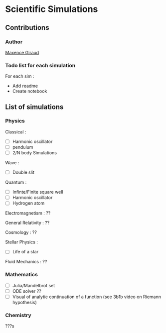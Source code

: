 # Scientific Simulations

## Contributions
### Author
[Maxence Giraud](https://github.com/MaxenceGiraud/)

### Todo list for each simulation
For each sim :
* Add readme
* Create notebook 

## List of simulations

### Physics
Classical : 
- [ ] Harmonic oscillator
- [ ] pendulum
- [ ] 2/N body Simulations

Wave :
- [ ] Double slit

Quantum : 
- [ ] Infinte/Finite square well
- [ ] Harmonic oscillator
- [ ] Hydrogen atom 

Electromagnetism : 
??

General Relativity :
??

Cosmology :
??

Stellar Physics : 
- [ ] Life of a star

Fluid Mechanics :
??

### Mathematics

- [ ] Julia/Mandelbrot set
- [ ] ODE solver ??
- [ ] Visual of analytic continuation of a function (see 3b1b video on Riemann hypothesis)

### Chemistry 
???s